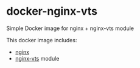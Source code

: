 # docker-nginx-vts
Simple Docker image for nginx + nginx-vts module

This docker image includes:
* [nginx](http://nginx.org/)
* [nginx-vts](https://github.com/vozlt/nginx-module-vts) module
